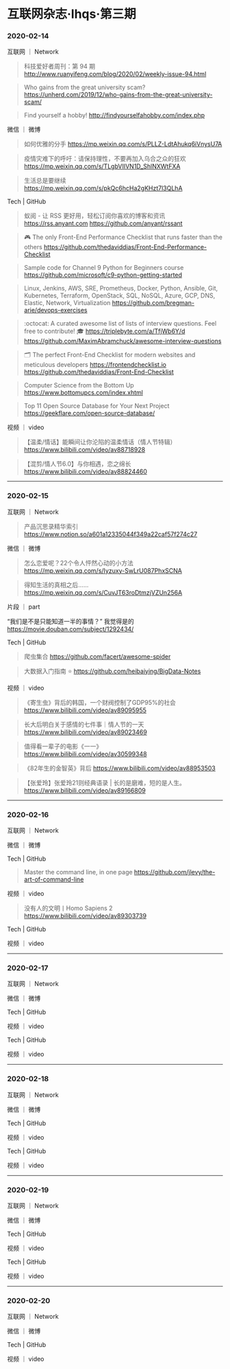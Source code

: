 # 互联网杂志·lhqs·第三期


### 2020-02-14

互联网 ｜ Network

> 科技爱好者周刊：第 94 期 http://www.ruanyifeng.com/blog/2020/02/weekly-issue-94.html

> Who gains from the great university scam? https://unherd.com/2019/12/who-gains-from-the-great-university-scam/

> Find yourself a hobby! http://findyourselfahobby.com/index.php



微信 ｜ 微博

>  如何优雅的分手 https://mp.weixin.qq.com/s/PLLZ-LdtAhukq6iVnysU7A

>  疫情灾难下的呼吁：请保持理性，不要再加入乌合之众的狂欢 https://mp.weixin.qq.com/s/TLgbVIIVN1D_ShlNXWtFXA

> 生活总是要继续 https://mp.weixin.qq.com/s/pkQc6hcHa2gKHzt7l3QLhA



Tech | GitHub
>  蚁阅 - 让 RSS 更好用，轻松订阅你喜欢的博客和资讯 https://rss.anyant.com   https://github.com/anyant/rssant

> 🎮 The only Front-End Performance Checklist that runs faster than the others https://github.com/thedaviddias/Front-End-Performance-Checklist

> Sample code for Channel 9 Python for Beginners course  https://github.com/microsoft/c9-python-getting-started

> Linux, Jenkins, AWS, SRE, Prometheus, Docker, Python, Ansible, Git, Kubernetes, Terraform, OpenStack, SQL, NoSQL, Azure, GCP, DNS, Elastic, Network, Virtualization https://github.com/bregman-arie/devops-exercises

> :octocat: A curated awesome list of lists of interview questions. Feel free to contribute! 🎓 https://triplebyte.com/a/TfjWb6Y/d https://github.com/MaximAbramchuck/awesome-interview-questions

> 🗂 The perfect Front-End Checklist for modern websites and meticulous developers https://frontendchecklist.io  https://github.com/thedaviddias/Front-End-Checklist

> Computer Science from the Bottom Up https://www.bottomupcs.com/index.xhtml

> Top 11 Open Source Database for Your Next Project https://geekflare.com/open-source-database/



视频 ｜ video

> 【温柔/情话】能瞬间让你沦陷的温柔情话（情人节特辑） https://www.bilibili.com/video/av88718928

> 【混剪/情人节6.0】与你相遇，恋之绵长 https://www.bilibili.com/video/av88824460


----

### 2020-02-15

互联网 ｜ Network

> 产品沉思录精华索引 https://www.notion.so/a601a12335044f349a22caf57f274c27

微信 ｜ 微博

> 怎么恋爱呢？22个令人怦然心动的小方法 https://mp.weixin.qq.com/s/Iyzuxy-SwLrU087PhxSCNA

> 得知生活的真相之后…… https://mp.weixin.qq.com/s/CuvJT63roDtmzjVZUn256A

片段 ｜ part

 “我们是不是只能知道一半的事情？” 我觉得是的    https://movie.douban.com/subject/1292434/



Tech | GitHub
> 爬虫集合 https://github.com/facert/awesome-spider

> 大数据入门指南 ⭐️ https://github.com/heibaiying/BigData-Notes

视频 ｜ video

>  《寄生虫》背后的韩国，一个财阀控制了GDP95%的社会 https://www.bilibili.com/video/av89095955

> 长大后明白关于感情的七件事｜情人节的一天 https://www.bilibili.com/video/av89023469

> 值得看一辈子的电影《一一》  https://www.bilibili.com/video/av30599348

> 《82年生的金智英》背后 https://www.bilibili.com/video/av88953503

> 【张爱玲】张爱玲21则经典语录 | 长的是磨难，短的是人生。 https://www.bilibili.com/video/av89166809

----


### 2020-02-16

互联网 ｜ Network

> 

微信 ｜ 微博

>  



Tech | GitHub
> 

> Master the command line, in one page https://github.com/jlevy/the-art-of-command-line

视频 ｜ video

> 没有人的文明丨Homo Sapiens 2 https://www.bilibili.com/video/av89303739


Tech | GitHub
> 

> 

视频 ｜ video



----

### 2020-02-17

互联网 ｜ Network

> 

微信 ｜ 微博

>  



Tech | GitHub
> 

> 

视频 ｜ video



Tech | GitHub
> 

> 

视频 ｜ video

> 



----


### 2020-02-18

互联网 ｜ Network

> 

微信 ｜ 微博

>  



Tech | GitHub
> 

> 

视频 ｜ video

> 



Tech | GitHub
> 

> 

视频 ｜ video





----


### 2020-02-19

互联网 ｜ Network

> 

微信 ｜ 微博

>  



Tech | GitHub
> 

> 

视频 ｜ video

> 


Tech | GitHub
> 

> 

视频 ｜ video

> 



----



### 2020-02-20

互联网 ｜ Network

> 

微信 ｜ 微博

>  



Tech | GitHub
> 

> 

视频 ｜ video

> 
